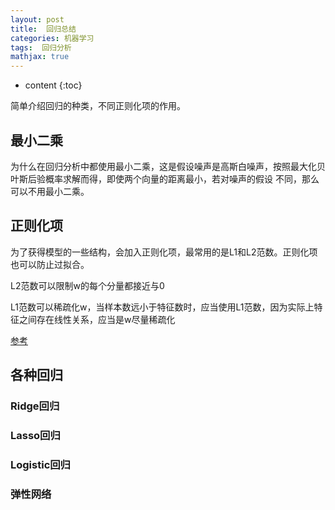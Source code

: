 ```yaml
---
layout: post
title:  回归总结
categories: 机器学习 
tags:  回归分析  
mathjax: true
---
```


* content
{:toc}

简单介绍回归的种类，不同正则化项的作用。





## 最小二乘

为什么在回归分析中都使用最小二乘，这是假设噪声是高斯白噪声，按照最大化贝叶斯后验概率求解而得，即使两个向量的距离最小，若对噪声的假设
不同，那么可以不用最小二乘。

## 正则化项

为了获得模型的一些结构，会加入正则化项，最常用的是L1和L2范数。正则化项也可以防止过拟合。

L2范数可以限制$\mathrm w$的每个分量都接近与0

L1范数可以稀疏化$\mathrm w$，当样本数远小于特征数时，应当使用L1范数，因为实际上特征之间存在线性关系，应当是$\mathrm w$尽量稀疏化

[参考](http://blog.csdn.net/qiao1245/article/details/53020882)

## 各种回归

### Ridge回归

### Lasso回归

### Logistic回归

### 弹性网络